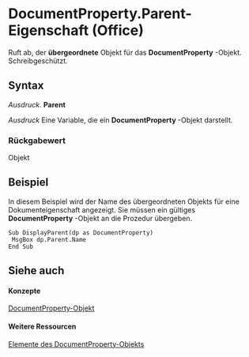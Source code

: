 
# DocumentProperty.Parent-Eigenschaft (Office)

Ruft ab, der  **übergeordnete** Objekt für das **DocumentProperty** -Objekt. Schreibgeschützt.


## Syntax

 _Ausdruck_. **Parent**

 _Ausdruck_ Eine Variable, die ein **DocumentProperty** -Objekt darstellt.


### Rückgabewert

Objekt


## Beispiel

In diesem Beispiel wird der Name des übergeordneten Objekts für eine Dokumenteigenschaft angezeigt. Sie müssen ein gültiges  **DocumentProperty** -Objekt an die Prozedur übergeben.


```
Sub DisplayParent(dp as DocumentProperty) 
 MsgBox dp.Parent.Name 
End Sub
```


## Siehe auch


#### Konzepte


[DocumentProperty-Objekt](dd54ca3c-e0e2-4816-539a-17c5b4a928b1.md)
#### Weitere Ressourcen


[Elemente des DocumentProperty-Objekts](http://msdn.microsoft.com/library/568da0ff-fa90-150a-06ec-611de886334e%28Office.15%29.aspx)